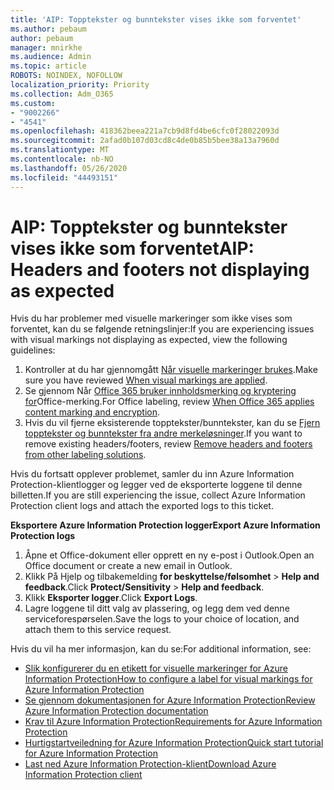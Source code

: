 ```yaml
---
title: 'AIP: Topptekster og bunntekster vises ikke som forventet'
ms.author: pebaum
author: pebaum
manager: mnirkhe
ms.audience: Admin
ms.topic: article
ROBOTS: NOINDEX, NOFOLLOW
localization_priority: Priority
ms.collection: Adm_O365
ms.custom:
- "9002266"
- "4541"
ms.openlocfilehash: 418362beea221a7cb9d8fd4be6cfc0f28022093d
ms.sourcegitcommit: 2afad0b107d03cd8c4de0b85b5bee38a13a7960d
ms.translationtype: MT
ms.contentlocale: nb-NO
ms.lasthandoff: 05/26/2020
ms.locfileid: "44493151"
---
```

# <a name="aip-headers-and-footers-not-displaying-as-expected"></a><span data-ttu-id="b3b87-102">AIP: Topptekster og bunntekster vises ikke som forventet</span><span class="sxs-lookup"><span data-stu-id="b3b87-102">AIP: Headers and footers not displaying as expected</span></span>

<span data-ttu-id="b3b87-103">Hvis du har problemer med visuelle markeringer som ikke vises som forventet, kan du se følgende retningslinjer:</span><span class="sxs-lookup"><span data-stu-id="b3b87-103">If you are experiencing issues with visual markings not displaying as expected, view the following guidelines:</span></span>

1. <span data-ttu-id="b3b87-104">Kontroller at du har gjennomgått [Når visuelle markeringer brukes](https://docs.microsoft.com/azure/information-protection/configure-policy-markings#when-visual-markings-are-applied).</span><span class="sxs-lookup"><span data-stu-id="b3b87-104">Make sure you have reviewed [When visual markings are applied](https://docs.microsoft.com/azure/information-protection/configure-policy-markings#when-visual-markings-are-applied).</span></span>
2. <span data-ttu-id="b3b87-105">Se gjennom Når [Office 365 bruker innholdsmerking og kryptering for](https://docs.microsoft.com/microsoft-365/compliance/sensitivity-labels-office-apps#when-office-apps-apply-content-marking-and-encryption)Office-merking.</span><span class="sxs-lookup"><span data-stu-id="b3b87-105">For Office labeling, review [When Office 365 applies content marking and encryption](https://docs.microsoft.com/microsoft-365/compliance/sensitivity-labels-office-apps#when-office-apps-apply-content-marking-and-encryption).</span></span>
3. <span data-ttu-id="b3b87-106">Hvis du vil fjerne eksisterende topptekster/bunntekster, kan du se [Fjern topptekster og bunntekster fra andre merkeløsninger](https://docs.microsoft.com/azure/information-protection/rms-client/client-admin-guide-customizations#remove-headers-and-footers-from-other-labeling-solutions).</span><span class="sxs-lookup"><span data-stu-id="b3b87-106">If you want to remove existing headers/footers, review [Remove headers and footers from other labeling solutions](https://docs.microsoft.com/azure/information-protection/rms-client/client-admin-guide-customizations#remove-headers-and-footers-from-other-labeling-solutions).</span></span>

<span data-ttu-id="b3b87-107">Hvis du fortsatt opplever problemet, samler du inn Azure Information Protection-klientlogger og legger ved de eksporterte loggene til denne billetten.</span><span class="sxs-lookup"><span data-stu-id="b3b87-107">If you are still experiencing the issue, collect Azure Information Protection client logs and attach the exported logs to this ticket.</span></span>

<span data-ttu-id="b3b87-108">**Eksportere Azure Information Protection logger**</span><span class="sxs-lookup"><span data-stu-id="b3b87-108">**Export Azure Information Protection logs**</span></span>

1. <span data-ttu-id="b3b87-109">Åpne et Office-dokument eller opprett en ny e-post i Outlook.</span><span class="sxs-lookup"><span data-stu-id="b3b87-109">Open an Office document or create a new email in Outlook.</span></span>
2. <span data-ttu-id="b3b87-110">Klikk På Hjelp og tilbakemelding **for beskyttelse/følsomhet**  >  **Help and feedback**.</span><span class="sxs-lookup"><span data-stu-id="b3b87-110">Click **Protect/Sensitivity** > **Help and feedback**.</span></span>
3. <span data-ttu-id="b3b87-111">Klikk **Eksporter logger**.</span><span class="sxs-lookup"><span data-stu-id="b3b87-111">Click **Export Logs**.</span></span>
4. <span data-ttu-id="b3b87-112">Lagre loggene til ditt valg av plassering, og legg dem ved denne serviceforespørselen.</span><span class="sxs-lookup"><span data-stu-id="b3b87-112">Save the logs to your choice of location, and attach them to this service request.</span></span>

<span data-ttu-id="b3b87-113">Hvis du vil ha mer informasjon, kan du se:</span><span class="sxs-lookup"><span data-stu-id="b3b87-113">For additional information, see:</span></span>

- [<span data-ttu-id="b3b87-114">Slik konfigurerer du en etikett for visuelle markeringer for Azure Information Protection</span><span class="sxs-lookup"><span data-stu-id="b3b87-114">How to configure a label for visual markings for Azure Information Protection</span></span>](https://docs.microsoft.com/azure/information-protection/configure-policy-markings)
- [<span data-ttu-id="b3b87-115">Se gjennom dokumentasjonen for Azure Information Protection</span><span class="sxs-lookup"><span data-stu-id="b3b87-115">Review Azure Information Protection documentation</span></span>](https://docs.microsoft.com/azure/information-protection/what-is-information-protection)
- [<span data-ttu-id="b3b87-116">Krav til Azure Information Protection</span><span class="sxs-lookup"><span data-stu-id="b3b87-116">Requirements for Azure Information Protection</span></span>](https://docs.microsoft.com/azure/information-protection/get-started/requirements)
- [<span data-ttu-id="b3b87-117">Hurtigstartveiledning for Azure Information Protection</span><span class="sxs-lookup"><span data-stu-id="b3b87-117">Quick start tutorial for Azure Information Protection</span></span>](https://docs.microsoft.com/azure/information-protection/get-started/infoprotect-quick-start-tutorial)
- [<span data-ttu-id="b3b87-118">Last ned Azure Information Protection-klient</span><span class="sxs-lookup"><span data-stu-id="b3b87-118">Download Azure Information Protection client</span></span>](https://www.microsoft.com/download/details.aspx?id=53018)
